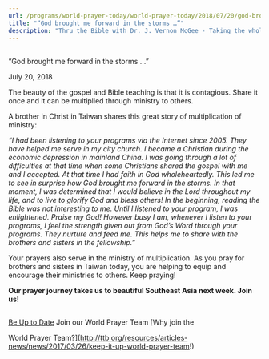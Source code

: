 ```yaml
---
url: /programs/world-prayer-today/world-prayer-today/2018/07/20/god-brought-me-forward-in-the-storms
title: "“God brought me forward in the storms …”"
description: "Thru the Bible with Dr. J. Vernon McGee - Taking the whole Word to the whole world"
---
```







## 
 “God brought me forward in the storms …”


July 20, 2018




The beauty of the gospel and Bible teaching is that it is contagious. Share it once and it can be multiplied through ministry to others. 


A brother in Christ in Taiwan shares this great story of multiplication of ministry: 


*“I had been listening to your programs via the Internet since 2005. They have helped me serve in my city church. I became a Christian during the economic depression in mainland China. I was going through a lot of difficulties at that time when some Christians shared the gospel with me and I accepted. At that time I had faith in God wholeheartedly. This led me to see in surprise how God brought me forward in the storms. In that moment, I was determined that I would believe in the Lord throughout my life, and to live to glorify God and bless others! In the beginning, reading the Bible was not interesting to me. Until I listened to your program, I was enlightened. Praise my God! However busy I am, whenever I listen to your programs, I feel the strength given out from God’s Word through your programs. They nurture and feed me. This helps me to share with the brothers and sisters in the fellowship.”*


Your prayers also serve in the ministry of multiplication. As you pray for brothers and sisters in Taiwan today, you are helping to equip and encourage their ministries to others. Keep praying! 


**Our prayer journey takes us to beautiful Southeast Asia next week. Join us!**







## 




[Be Up to Date](http://feeds.feedburner.com/WorldPrayerToday "World Prayer Today RSS Feed")
Join our World Prayer Team
[Why join the  

World Prayer Team?](http://ttb.org/resources/articles-news/news/2017/03/26/keep-it-up-world-prayer-team!)




